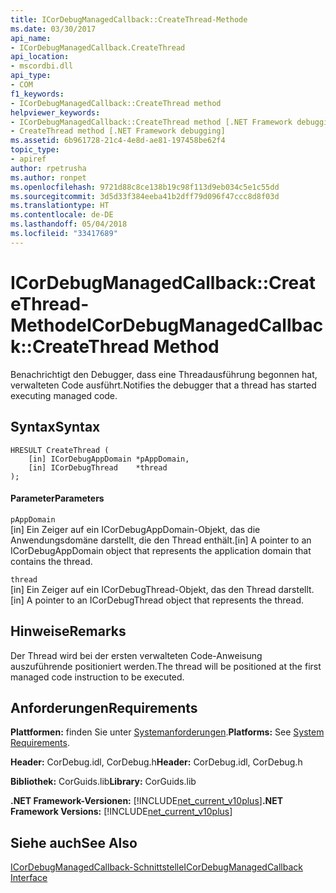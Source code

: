 ```yaml
---
title: ICorDebugManagedCallback::CreateThread-Methode
ms.date: 03/30/2017
api_name:
- ICorDebugManagedCallback.CreateThread
api_location:
- mscordbi.dll
api_type:
- COM
f1_keywords:
- ICorDebugManagedCallback::CreateThread method
helpviewer_keywords:
- ICorDebugManagedCallback::CreateThread method [.NET Framework debugging]
- CreateThread method [.NET Framework debugging]
ms.assetid: 6b961728-21c4-4e8d-ae81-197458be62f4
topic_type:
- apiref
author: rpetrusha
ms.author: ronpet
ms.openlocfilehash: 9721d88c8ce138b19c98f113d9eb034c5e1c55dd
ms.sourcegitcommit: 3d5d33f384eeba41b2dff79d096f47ccc8d8f03d
ms.translationtype: HT
ms.contentlocale: de-DE
ms.lasthandoff: 05/04/2018
ms.locfileid: "33417689"
---
```

# <a name="icordebugmanagedcallbackcreatethread-method"></a><span data-ttu-id="9d341-102">ICorDebugManagedCallback::CreateThread-Methode</span><span class="sxs-lookup"><span data-stu-id="9d341-102">ICorDebugManagedCallback::CreateThread Method</span></span>
<span data-ttu-id="9d341-103">Benachrichtigt den Debugger, dass eine Threadausführung begonnen hat, verwalteten Code ausführt.</span><span class="sxs-lookup"><span data-stu-id="9d341-103">Notifies the debugger that a thread has started executing managed code.</span></span>  
  
## <a name="syntax"></a><span data-ttu-id="9d341-104">Syntax</span><span class="sxs-lookup"><span data-stu-id="9d341-104">Syntax</span></span>  
  
```  
HRESULT CreateThread (  
    [in] ICorDebugAppDomain *pAppDomain,  
    [in] ICorDebugThread    *thread  
);  
```  
  
#### <a name="parameters"></a><span data-ttu-id="9d341-105">Parameter</span><span class="sxs-lookup"><span data-stu-id="9d341-105">Parameters</span></span>  
 `pAppDomain`  
 <span data-ttu-id="9d341-106">[in] Ein Zeiger auf ein ICorDebugAppDomain-Objekt, das die Anwendungsdomäne darstellt, die den Thread enthält.</span><span class="sxs-lookup"><span data-stu-id="9d341-106">[in] A pointer to an ICorDebugAppDomain object that represents the application domain that contains the thread.</span></span>  
  
 `thread`  
 <span data-ttu-id="9d341-107">[in] Ein Zeiger auf ein ICorDebugThread-Objekt, das den Thread darstellt.</span><span class="sxs-lookup"><span data-stu-id="9d341-107">[in] A pointer to an ICorDebugThread object that represents the thread.</span></span>  
  
## <a name="remarks"></a><span data-ttu-id="9d341-108">Hinweise</span><span class="sxs-lookup"><span data-stu-id="9d341-108">Remarks</span></span>  
 <span data-ttu-id="9d341-109">Der Thread wird bei der ersten verwalteten Code-Anweisung auszuführende positioniert werden.</span><span class="sxs-lookup"><span data-stu-id="9d341-109">The thread will be positioned at the first managed code instruction to be executed.</span></span>  
  
## <a name="requirements"></a><span data-ttu-id="9d341-110">Anforderungen</span><span class="sxs-lookup"><span data-stu-id="9d341-110">Requirements</span></span>  
 <span data-ttu-id="9d341-111">**Plattformen:** finden Sie unter [Systemanforderungen](../../../../docs/framework/get-started/system-requirements.md).</span><span class="sxs-lookup"><span data-stu-id="9d341-111">**Platforms:** See [System Requirements](../../../../docs/framework/get-started/system-requirements.md).</span></span>  
  
 <span data-ttu-id="9d341-112">**Header:** CorDebug.idl, CorDebug.h</span><span class="sxs-lookup"><span data-stu-id="9d341-112">**Header:** CorDebug.idl, CorDebug.h</span></span>  
  
 <span data-ttu-id="9d341-113">**Bibliothek:** CorGuids.lib</span><span class="sxs-lookup"><span data-stu-id="9d341-113">**Library:** CorGuids.lib</span></span>  
  
 <span data-ttu-id="9d341-114">**.NET Framework-Versionen:** [!INCLUDE[net_current_v10plus](../../../../includes/net-current-v10plus-md.md)]</span><span class="sxs-lookup"><span data-stu-id="9d341-114">**.NET Framework Versions:** [!INCLUDE[net_current_v10plus](../../../../includes/net-current-v10plus-md.md)]</span></span>  
  
## <a name="see-also"></a><span data-ttu-id="9d341-115">Siehe auch</span><span class="sxs-lookup"><span data-stu-id="9d341-115">See Also</span></span>  
 [<span data-ttu-id="9d341-116">ICorDebugManagedCallback-Schnittstelle</span><span class="sxs-lookup"><span data-stu-id="9d341-116">ICorDebugManagedCallback Interface</span></span>](../../../../docs/framework/unmanaged-api/debugging/icordebugmanagedcallback-interface.md)
